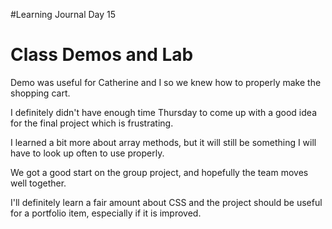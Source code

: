 #Learning Journal Day 15

# Class Demos and Lab
Demo was useful for Catherine and I so we knew how to properly make the shopping cart.

I definitely didn't have enough time Thursday to come up with a good idea for the final project which is frustrating.

I learned a bit more about array methods, but it will still be something I will have to look up often to use properly.

We got a good start on the group project, and hopefully the team moves well together.

I'll definitely learn a fair amount about CSS and the project should be useful for a portfolio item, especially if it is improved.
